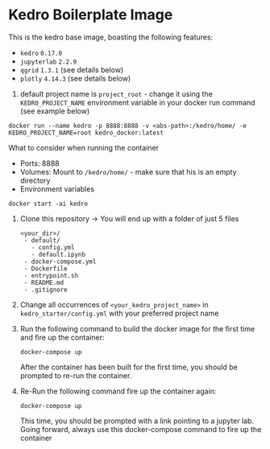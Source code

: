 # Kedro Boilerplate Image
This is the kedro base image, boasting the following features:
* `kedro` `0.17.0`
* `jupyterlab` `2.2.9`
* `qgrid` `1.3.1` (see details below)
* `plotly` `4.14.3` (see details below)

1. default project name is `project_root` - change it using the `KEDRO_PROJECT_NAME` environment variable in your docker run command (see example below)
   
```shell
docker run --name kedro -p 8888:8888 -v <abs-path>:/kedro/home/ -e KEDRO_PROJECT_NAME=root kedro_docker:latest
```

What to consider when running the container
* Ports: 8888
* Volumes: Mount to `/kedro/home/` - make sure that his is an empty directory
* Environment variables

```shell
docker start -ai kedro
```
1. Clone this repository -> You will end up with a folder of just 5 files
    ```shell script
    <your_dir>/
     - default/
       - config.yml
       - default.ipynb
     - docker-compose.yml
     - Dockerfile
     - entrypoint.sh
     - README.md
     - .gitignore
    ```
2. Change all occurrences of `<your_kedro_project_name>` in `kedro_starter/config.yml` with your preferred project name

3. Run the following command to build the docker image for the first time and fire up the container:
    ```shell script
    docker-compose up
    ```
    After the container has been built for the first time, you should be prompted to re-run the container.
    
4. Re-Run the following command fire up the container again:
    ```shell script
    docker-compose up
    ```
    This time, you should be prompted with a link pointing to a jupyter lab. Going forward, always use this docker-compose command to fire up the container